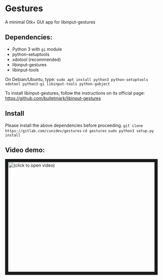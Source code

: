 # Gestures
A minimal Gtk+ GUI app for libinput-gestures

## Dependencies:
- Python 3 with `gi` module
- python-setuptools
- xdotool (recommended)
- libinput-gestures
- libinput-tools

On Debian/Ubuntu, type:
`sudo apt install python3 python-setuptools xdotool python3-gi libinput-tools python-gobject`

To install libinput-gestures, follow the instructions on its official page: https://github.com/bulletmark/libinput-gestures


## Install
Please install the above dependencies before proceeding.
`git clone https://gitlab.com/cunidev/gestures`
`cd gestures`
`sudo python3 setup.py install`


## Video demo:

<a href="http://www.youtube.com/watch?feature=player_embedded&v=MrOIEoyijXM
" target="_blank"><img src="http://img.youtube.com/vi/MrOIEoyijXM/0.jpg" 
alt="(click to open video)" width="480" height="360" border="10" /></a>
